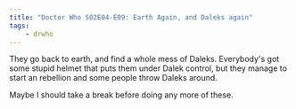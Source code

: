 ```yaml
---
title: "Doctor Who S02E04-E09: Earth Again, and Daleks again"
tags:
    - drwho
---
```


They go back to earth, and find a whole mess of Daleks.
Everybody's got some stupid helmet that puts them under Dalek control,
but they manage to start an rebellion and some people throw Daleks around.

Maybe I should take a break before doing any more of these.
